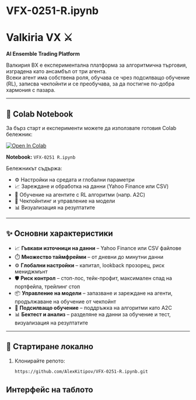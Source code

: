 # VFX-0251-R.ipynb

# Valkiria VX ⚔️  
**AI Ensemble Trading Platform**

Валкирия ВХ е експериментална платформа за алгоритмична търговия, изградена като ансамбъл от три агента.  
Всеки агент има собствена роля, обучава се чрез подсилващо обучение (RL), записва чекпойнти и се преобучава, за да постигне по-добра хармония с пазара.  

---

## 📒 Colab Notebook
За бърз старт и експерименти можете да използвате готовия Colab бележник:  

[![Open In Colab](https://colab.research.google.com/assets/colab-badge.svg)](https://colab.research.google.com/drive/131jzBefP_3nFULQ6Bbu3czVNhGU8nd1r#scrollTo=DcC_HZZfaGE)

**Notebook:** `VFX-0251 R.ipynb`  

Бележникът съдържа:  
- ⚙️ Настройки на средата и глобални параметри  
- 📈 Зареждане и обработка на данни (Yahoo Finance или CSV)  
- 🧠 Обучение на агентите с RL алгоритми (напр. A2C)  
- 💾 Чекпойнтинг и управление на модели  
- 📊 Визуализация на резултатите  

---

## ✨ Основни характеристики
- 📈 **Гъвкави източници на данни** – Yahoo Finance или CSV файлове  
- ⏱️ **Множество таймфрейми** – от дневни до минутни данни  
- ⚙️ **Глобални настройки** – капитал, lookback прозорец, риск мениджмънт  
- 🛡️ **Риск контрол** – стоп-лос, тейк-профит, максимален спад на портфейла, трейлинг стоп  
- 📦 **Управление на модели** – запазване и зареждане на агенти, продължаване на обучение от чекпойнт  
- 🧠 **Подсилващо обучение** – поддръжка на алгоритми като A2C  
- 📊 **Бектест и анализ** – разделяне на данни за обучение и тест, визуализация на резултатите  

---

## 🚀 Стартиране локално
1. Клонирайте репото:  
   ```bash
   https://github.com/AlexKitipov/VFX-0251-R.ipynb.git

## Интерфейс на таблото

